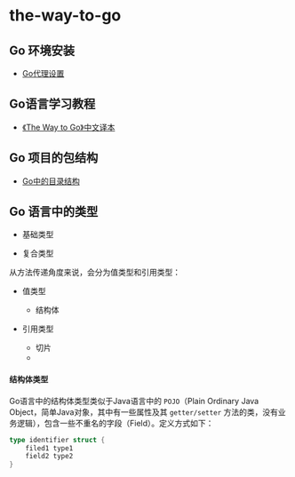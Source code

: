 # the-way-to-go

## Go 环境安装

- [Go代理设置](https://goproxy.io/zh/docs/getting-started.html)

## Go语言学习教程

- [《The Way to Go》中文译本](https://learnku.com/docs/the-way-to-go)


## Go 项目的包结构

- [Go中的目录结构](https://github.com/zhouhaibing089/Blog/issues/5)


## Go 语言中的类型

- 基础类型

- 复合类型

从方法传递角度来说，会分为值类型和引用类型：
- 值类型
    - 结构体

- 引用类型
    - 切片
    -  

#### 结构体类型

Go语言中的结构体类型类似于Java语言中的 `POJO`（Plain Ordinary Java Object，简单Java对象，其中有一些属性及其 `getter/setter` 方法的类，没有业务逻辑），包含一些不重名的字段（Field）。定义方式如下：

```go
type identifier struct {
    filed1 type1
    field2 type2
}
```